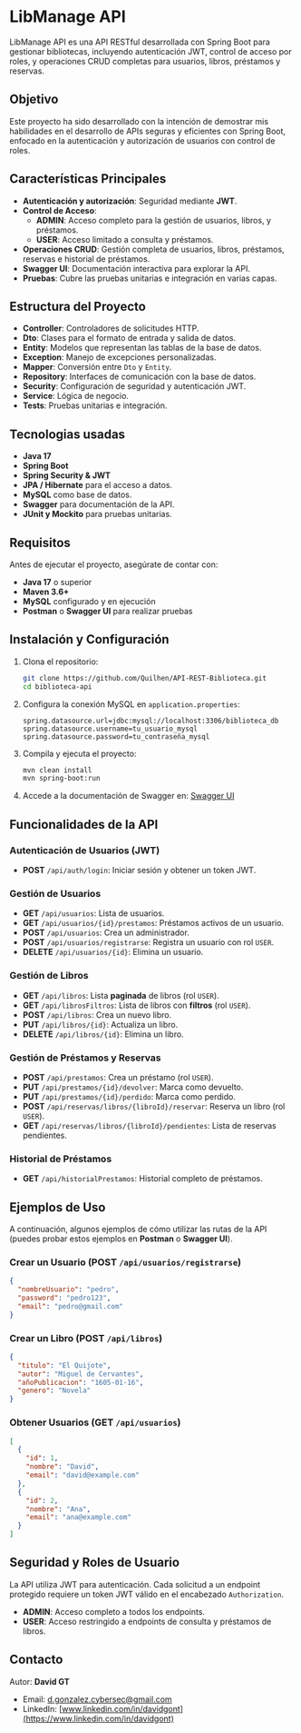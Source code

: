 
# LibManage API

LibManage API es una API RESTful desarrollada con Spring Boot para gestionar bibliotecas, incluyendo autenticación JWT, control de acceso por roles, y operaciones CRUD completas para usuarios, libros, préstamos y reservas.

## Objetivo
Este proyecto ha sido desarrollado con la intención de demostrar mis habilidades en el desarrollo de APIs seguras y eficientes con Spring Boot, enfocado en la autenticación y autorización de usuarios con control de roles.

## Características Principales
- **Autenticación y autorización**: Seguridad mediante **JWT**.
- **Control de Acceso**:
  - **ADMIN**: Acceso completo para la gestión de usuarios, libros, y préstamos.
  - **USER**: Acceso limitado a consulta y préstamos.
- **Operaciones CRUD**: Gestión completa de usuarios, libros, préstamos, reservas e historial de préstamos.
- **Swagger UI**: Documentación interactiva para explorar la API.
- **Pruebas**: Cubre las pruebas unitarias e integración en varias capas.

## Estructura del Proyecto
- **Controller**: Controladores de solicitudes HTTP.
- **Dto**: Clases para el formato de entrada y salida de datos.
- **Entity**: Modelos que representan las tablas de la base de datos.
- **Exception**: Manejo de excepciones personalizadas.
- **Mapper**: Conversión entre `Dto` y `Entity`.
- **Repository**: Interfaces de comunicación con la base de datos.
- **Security**: Configuración de seguridad y autenticación JWT.
- **Service**: Lógica de negocio.
- **Tests**: Pruebas unitarias e integración.

## Tecnologias usadas
- **Java 17**
- **Spring Boot**
- **Spring Security & JWT**
- **JPA / Hibernate** para el acceso a datos.
- **MySQL** como base de datos.
- **Swagger** para documentación de la API.
- **JUnit y Mockito** para pruebas unitarias.

## Requisitos

Antes de ejecutar el proyecto, asegúrate de contar con:
- **Java 17** o superior
- **Maven 3.6+**
- **MySQL** configurado y en ejecución
- **Postman** o **Swagger UI** para realizar pruebas

## Instalación y Configuración

1. Clona el repositorio:
   ```bash
   git clone https://github.com/Quilhen/API-REST-Biblioteca.git
   cd biblioteca-api
   ```

2. Configura la conexión MySQL en ``application.properties``:
   ```properties
   spring.datasource.url=jdbc:mysql://localhost:3306/biblioteca_db
   spring.datasource.username=tu_usuario_mysql
   spring.datasource.password=tu_contraseña_mysql
   ```

3. Compila y ejecuta el proyecto:
   ```bash
   mvn clean install
   mvn spring-boot:run
   ```

4. Accede a la documentación de Swagger en: [Swagger UI](http://localhost:8080/doc/swagger-ui/index.html)

## Funcionalidades de la API

### **Autenticación de Usuarios (JWT)**
- **POST** `/api/auth/login`: Iniciar sesión y obtener un token JWT.

### Gestión de Usuarios
- **GET** `/api/usuarios`: Lista de usuarios.
- **GET** `/api/usuarios/{id}/prestamos`: Préstamos activos de un usuario.
- **POST** `/api/usuarios`: Crea un administrador.
- **POST** `/api/usuarios/registrarse`: Registra un usuario con rol `USER`.
- **DELETE** `/api/usuarios/{id}`: Elimina un usuario.

### Gestión de Libros
- **GET** `/api/libros`: Lista **paginada** de libros (rol `USER`).
- **GET** `/api/librosFiltros`: Lista de libros con **filtros** (rol `USER`).
- **POST** `/api/libros`: Crea un nuevo libro.
- **PUT** `/api/libros/{id}`: Actualiza un libro.
- **DELETE** `/api/libros/{id}`: Elimina un libro.

### Gestión de Préstamos y Reservas
- **POST** `/api/prestamos`: Crea un préstamo (rol `USER`).
- **PUT** `/api/prestamos/{id}/devolver`: Marca como devuelto.
- **PUT** `/api/prestamos/{id}/perdido`: Marca como perdido.
- **POST** `/api/reservas/libros/{libroId}/reservar`: Reserva un libro (rol `USER`).
- **GET** `/api/reservas/libros/{libroId}/pendientes`: Lista de reservas pendientes.

### Historial de Préstamos
- **GET** `/api/historialPrestamos`: Historial completo de préstamos.

## Ejemplos de Uso

A continuación, algunos ejemplos de cómo utilizar las rutas de la API (puedes probar estos ejemplos en **Postman** o **Swagger UI**).

### Crear un Usuario (POST `/api/usuarios/registrarse`)

```json
{
  "nombreUsuario": "pedro",
  "password": "pedro123",
  "email": "pedro@gmail.com"
}
```

### Crear un Libro (POST `/api/libros`)

```json
{
  "titulo": "El Quijote",
  "autor": "Miguel de Cervantes",
  "añoPublicacion": "1605-01-16",
  "genero": "Novela"
}
```

### Obtener Usuarios (GET `/api/usuarios`)

```json
[
  {
    "id": 1,
    "nombre": "David",
    "email": "david@example.com"
  },
  {
    "id": 2,
    "nombre": "Ana",
    "email": "ana@example.com"
  }
]
```

## **Seguridad y Roles de Usuario**

La API utiliza JWT para autenticación. Cada solicitud a un endpoint protegido requiere un token JWT válido en el encabezado ``Authorization``.
- **ADMIN**: Acceso completo a todos los endpoints.
- **USER**: Acceso restringido a endpoints de consulta y préstamos de libros.

## Contacto

Autor: **David GT**

- Email: d.gonzalez.cybersec@gmail.com
- LinkedIn: [www.linkedin.com/in/davidgont](https://www.linkedin.com/in/davidgont)
